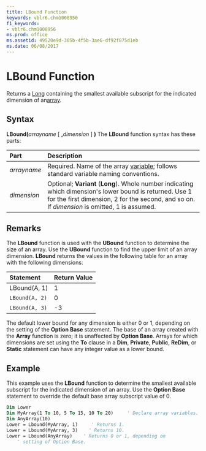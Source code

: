 ```yaml
---
title: LBound Function
keywords: vblr6.chm1008956
f1_keywords:
- vblr6.chm1008956
ms.prod: office
ms.assetid: 49520e9d-305b-4f5b-3ae6-df92f875d1eb
ms.date: 06/08/2017
---
```



# LBound Function



Returns a [Long](../../Glossary/vbe-glossary.md) containing the smallest available subscript for the indicated dimension of an[array](../../Glossary/vbe-glossary.md#array).

## Syntax

**LBound(**_arrayname_ [ **,**_dimension_ ] **)**
The  **LBound** function syntax has these parts:


|**Part**|**Description**|
|:-----|:-----|
| _arrayname_|Required. Name of the array [variable](../../Glossary/vbe-glossary.md#variable); follows standard variable naming conventions.|
| _dimension_|Optional;  **Variant** (**Long**). Whole number indicating which dimension's lower bound is returned. Use 1 for the first dimension, 2 for the second, and so on. If _dimension_ is omitted, 1 is assumed.|

## Remarks

The  **LBound** function is used with the **UBound** function to determine the size of an array. Use the **UBound** function to find the upper limit of an array dimension.
 **LBound** returns the values in the following table for an array with the following dimensions:


|**Statement**|**Return Value**|
|:-----|:-----|
|LBound(A, 1)|1|
| `LBound(A, 2)`|0|
| `LBound(A, 3)`|-3|

The default lower bound for any dimension is either 0 or 1, depending on the setting of the  **Option** **Base** statement. The base of an array created with the **Array** function is zero; it is unaffected by **Option Base**.
Arrays for which dimensions are set using the  **To** clause in a **Dim**, **Private**, **Public**, **ReDim**, or **Static** statement can have any integer value as a lower bound.

## Example

This example uses the  **LBound** function to determine the smallest available subscript for the indicated dimension of an array. Use the **Option Base** statement to override the default base array subscript value of 0.


```vb
Dim Lower
Dim MyArray(1 To 10, 5 To 15, 10 To 20)     ' Declare array variables.
Dim AnyArray(10)
Lower = Lbound(MyArray, 1)     ' Returns 1.
Lower = Lbound(MyArray, 3)    ' Returns 10.
Lower = Lbound(AnyArray)    ' Returns 0 or 1, depending on
    ' setting of Option Base.


```


